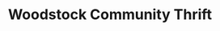 ---
title: "Woodstock Community Thrift"
url: /woodstock/woodstock-community-thrift/
shop: charity
---
